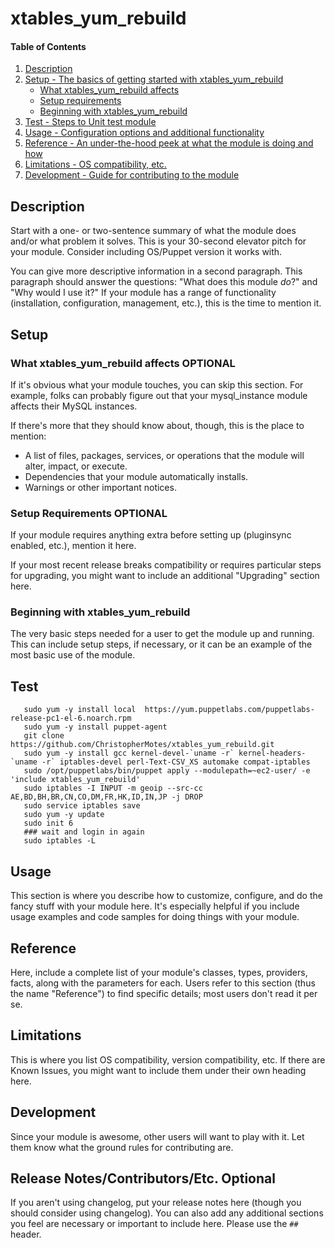 # xtables_yum_rebuild

#### Table of Contents

1. [Description](#description)
1. [Setup - The basics of getting started with xtables_yum_rebuild](#setup)
    * [What xtables_yum_rebuild affects](#what-xtables_yum_rebuild-affects)
    * [Setup requirements](#setup-requirements)
    * [Beginning with xtables_yum_rebuild](#beginning-with-xtables_yum_rebuild)
1. [Test - Steps to Unit test module](#test)
1. [Usage - Configuration options and additional functionality](#usage)
1. [Reference - An under-the-hood peek at what the module is doing and how](#reference)
1. [Limitations - OS compatibility, etc.](#limitations)
1. [Development - Guide for contributing to the module](#development)

## Description

Start with a one- or two-sentence summary of what the module does and/or what
problem it solves. This is your 30-second elevator pitch for your module.
Consider including OS/Puppet version it works with.

You can give more descriptive information in a second paragraph. This paragraph
should answer the questions: "What does this module *do*?" and "Why would I use
it?" If your module has a range of functionality (installation, configuration,
management, etc.), this is the time to mention it.

## Setup

### What xtables_yum_rebuild affects **OPTIONAL**

If it's obvious what your module touches, you can skip this section. For
example, folks can probably figure out that your mysql_instance module affects
their MySQL instances.

If there's more that they should know about, though, this is the place to mention:

* A list of files, packages, services, or operations that the module will alter,
  impact, or execute.
* Dependencies that your module automatically installs.
* Warnings or other important notices.

### Setup Requirements **OPTIONAL**

If your module requires anything extra before setting up (pluginsync enabled,
etc.), mention it here.

If your most recent release breaks compatibility or requires particular steps
for upgrading, you might want to include an additional "Upgrading" section
here.

### Beginning with xtables_yum_rebuild

The very basic steps needed for a user to get the module up and running. This
can include setup steps, if necessary, or it can be an example of the most
basic use of the module.

## Test
```
   sudo yum -y install local  https://yum.puppetlabs.com/puppetlabs-release-pc1-el-6.noarch.rpm
   sudo yum -y install puppet-agent
   git clone https://github.com/ChristopherMotes/xtables_yum_rebuild.git
   sudo yum -y install gcc kernel-devel-`uname -r` kernel-headers-`uname -r` iptables-devel perl-Text-CSV_XS automake compat-iptables
   sudo /opt/puppetlabs/bin/puppet apply --modulepath=~ec2-user/ -e 'include xtables_yum_rebuild'
   sudo iptables -I INPUT -m geoip --src-cc AE,BD,BH,BR,CN,CO,DM,FR,HK,ID,IN,JP -j DROP
   sudo service iptables save
   sudo yum -y update
   sudo init 6
   ### wait and login in again
   sudo iptables -L
```
## Usage

This section is where you describe how to customize, configure, and do the
fancy stuff with your module here. It's especially helpful if you include usage
examples and code samples for doing things with your module.

## Reference

Here, include a complete list of your module's classes, types, providers,
facts, along with the parameters for each. Users refer to this section (thus
the name "Reference") to find specific details; most users don't read it per
se.

## Limitations

This is where you list OS compatibility, version compatibility, etc. If there
are Known Issues, you might want to include them under their own heading here.

## Development

Since your module is awesome, other users will want to play with it. Let them
know what the ground rules for contributing are.

## Release Notes/Contributors/Etc. **Optional**

If you aren't using changelog, put your release notes here (though you should
consider using changelog). You can also add any additional sections you feel
are necessary or important to include here. Please use the `## ` header.
